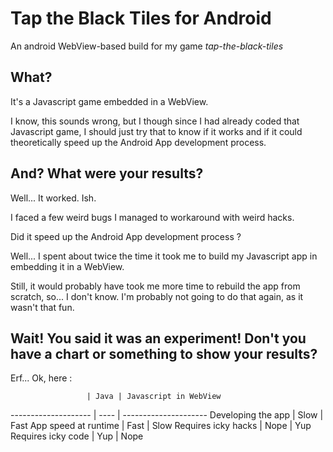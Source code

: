 Tap the Black Tiles for Android
===============================


An android WebView-based build for my game *tap-the-black-tiles*

## What?

It's a Javascript game embedded in a WebView.

I know, this sounds wrong, but I though since I had already coded that Javascript game, I should just try that to know if it works and if it could theoretically speed up the Android App development process.

## And? What were your results?

Well... It worked. Ish.

I faced a few weird bugs I managed to workaround with weird hacks.

Did it speed up the Android App development process ?

Well... I spent about twice the time it took me to build my Javascript app in embedding it in a WebView.

Still, it would probably have took me more time to rebuild the app from scratch, so... I don't know. I'm probably not going to do that again, as it wasn't that fun.

## Wait! You said it was an experiment! Don't you have a chart or something to show your results?

Erf... Ok, here :

                     | Java | Javascript in WebView
-------------------- | ---- | ---------------------
Developing the app   | Slow | Fast
App speed at runtime | Fast | Slow
Requires icky hacks  | Nope | Yup
Requires icky code   | Yup  | Nope
